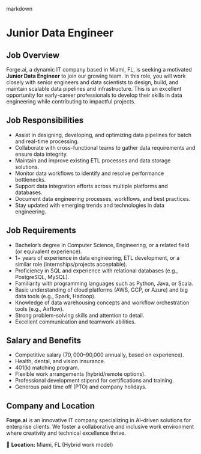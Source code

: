 markdown
# **Junior Data Engineer**  

## **Job Overview**  
Forge.ai, a dynamic IT company based in Miami, FL, is seeking a motivated **Junior Data Engineer** to join our growing team. In this role, you will work closely with senior engineers and data scientists to design, build, and maintain scalable data pipelines and infrastructure. This is an excellent opportunity for early-career professionals to develop their skills in data engineering while contributing to impactful projects.  

## **Job Responsibilities**  
- Assist in designing, developing, and optimizing data pipelines for batch and real-time processing.  
- Collaborate with cross-functional teams to gather data requirements and ensure data integrity.  
- Maintain and improve existing ETL processes and data storage solutions.  
- Monitor data workflows to identify and resolve performance bottlenecks.  
- Support data integration efforts across multiple platforms and databases.  
- Document data engineering processes, workflows, and best practices.  
- Stay updated with emerging trends and technologies in data engineering.  

## **Job Requirements**  
- Bachelor’s degree in Computer Science, Engineering, or a related field (or equivalent experience).  
- 1+ years of experience in data engineering, ETL development, or a similar role (internships/projects acceptable).  
- Proficiency in SQL and experience with relational databases (e.g., PostgreSQL, MySQL).  
- Familiarity with programming languages such as Python, Java, or Scala.  
- Basic understanding of cloud platforms (AWS, GCP, or Azure) and big data tools (e.g., Spark, Hadoop).  
- Knowledge of data warehousing concepts and workflow orchestration tools (e.g., Airflow).  
- Strong problem-solving skills and attention to detail.  
- Excellent communication and teamwork abilities.  

## **Salary and Benefits**  
- Competitive salary ($70,000–$90,000 annually, based on experience).  
- Health, dental, and vision insurance.  
- 401(k) matching program.  
- Flexible work arrangements (hybrid/remote options).  
- Professional development stipend for certifications and training.  
- Generous paid time off (PTO) and company holidays.  

## **Company and Location**  
**Forge.ai** is an innovative IT company specializing in AI-driven solutions for enterprise clients. We foster a collaborative and inclusive work environment where creativity and technical excellence thrive.  

📍 **Location:** Miami, FL (Hybrid work model)
